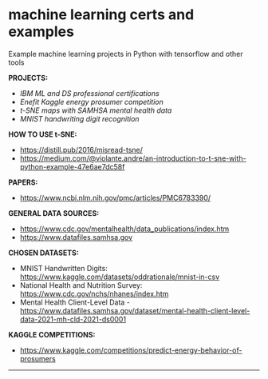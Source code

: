 # machine learning certs and examples
Example machine learning projects in Python with tensorflow and other tools

**PROJECTS:**
 - *IBM ML and DS professional certifications*
 - *Enefit Kaggle energy prosumer competition*
 - *t-SNE maps with SAMHSA mental health data*
 - *MNIST handwriting digit recognition*

**HOW TO USE t-SNE:**
 - https://distill.pub/2016/misread-tsne/
 - https://medium.com/@violante.andre/an-introduction-to-t-sne-with-python-example-47e6ae7dc58f

**PAPERS:**
 - https://www.ncbi.nlm.nih.gov/pmc/articles/PMC6783390/

**GENERAL DATA SOURCES:**
 - https://www.cdc.gov/mentalhealth/data_publications/index.htm
 - https://www.datafiles.samhsa.gov

**CHOSEN DATASETS:**
 - MNIST Handwritten Digits: https://www.kaggle.com/datasets/oddrationale/mnist-in-csv
 - National Health and Nutrition Survey: https://www.cdc.gov/nchs/nhanes/index.htm
 - Mental Health Client-Level Data - https://www.datafiles.samhsa.gov/dataset/mental-health-client-level-data-2021-mh-cld-2021-ds0001

**KAGGLE COMPETITIONS:**
 - https://www.kaggle.com/competitions/predict-energy-behavior-of-prosumers

---

